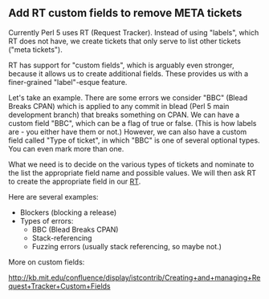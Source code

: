 ## Add RT custom fields to remove META tickets

Currently Perl 5 uses RT (Request Tracker). Instead of using "labels",
which RT does not have, we create tickets that only serve to list other
tickets ("meta tickets").

RT has support for "custom fields", which is arguably even stronger,
because it allows us to create additional fields. These provides us
with a finer-grained "label"-esque feature.

Let's take an example. There are some errors we consider "BBC" (Blead
Breaks CPAN) which is applied to any commit in blead (Perl 5 main
development branch) that breaks something on CPAN. We can have a custom
field "BBC", which can be a flag of true or false. (This is how labels
are - you either have them or not.) However, we can also have a custom
field called "Type of ticket", in which "BBC" is one of several
optional types. You can even mark more than one.

What we need is to decide on the various types of tickets and nominate
to the list the appropriate field name and possible values. We will
then ask RT to create the appropriate field in our
[RT](http://RT.perl.org).

Here are several examples:

* Blockers (blocking a release)
* Types of errors:
  * BBC (Blead Breaks CPAN)
  * Stack-referencing
  * Fuzzing errors (usually stack referencing, so maybe not.)

More on custom fields:

http://kb.mit.edu/confluence/display/istcontrib/Creating+and+managing+Request+Tracker+Custom+Fields
